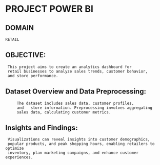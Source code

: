 
# PROJECT POWER BI
## DOMAIN
    RETAIL
## OBJECTIVE:
     This project aims to create an analytics dashboard for
     retail businesses to analyze sales trends, customer behavior,
     and store performance.

## Dataset Overview and Data Preprocessing:
         The dataset includes sales data, customer profiles, 
         and   store information. Preprocessing involves aggregating 
         sales data, calculating customer metrics.
 ## Insights and Findings:
     Visualizations can reveal insights into customer demographics, 
     popular products, and peak shopping hours, enabling retailers to optimize 
     inventory, plan marketing campaigns, and enhance customer experiences.




